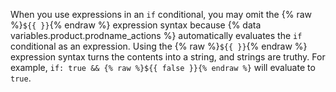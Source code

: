 When you use expressions in an `if` conditional, you may omit the {% raw %}`${{ }}`{% endraw %} expression syntax because {% data variables.product.prodname_actions %} automatically evaluates the `if` conditional as an expression. Using the {% raw %}`${{ }}`{% endraw %} expression syntax turns the contents into a string, and strings are truthy. For example, `if: true && {% raw %}${{ false }}{% endraw %}` will evaluate to `true`.
